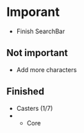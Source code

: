 # Imporant
- Finish SearchBar

## Not important
- Add more characters

## Finished 
- Casters (1/7)
- - Core